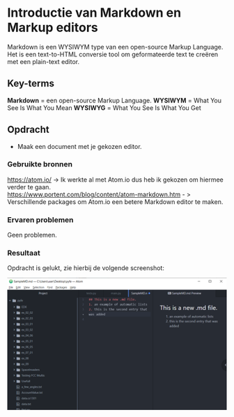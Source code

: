 # Introductie van Markdown en Markup editors
Markdown is een WYSIWYM type van een open-source Markup Language. Het is een text-to-HTML conversie tool om geformateerde text te creëren met een plain-text editor.

## Key-terms
**Markdown** = een open-source Markup Language.
**WYSIWYM** = What You See Is What You Mean 
**WYSIWYG** = What You See Is What You Get

## Opdracht
-	Maak een document met je gekozen editor.
### Gebruikte bronnen
https://atom.io/ -> Ik werkte al met Atom.io dus heb ik gekozen om hiermee verder te gaan.  
https://www.portent.com/blog/content/atom-markdown.htm - > Verschillende packages om Atom.io een betere Markdown editor te maken.

### Ervaren problemen
Geen problemen.

### Resultaat
Opdracht is gelukt, zie hierbij de volgende screenshot:

![MarkdownOnAtom](../00_includes/git-02op1.png)
